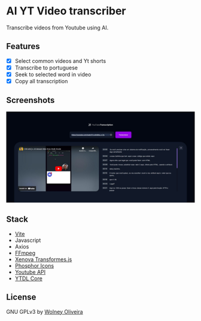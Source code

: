 # AI YT Video transcriber

Transcribe videos from Youtube using AI.

## Features

- [x] Select common videos and Yt shorts
- [x] Transcribe to portuguese
- [x] Seek to selected word in video
- [x] Copy all transcription

## Screenshots

![screenshot](/doc/screenshot.jpeg)

## Stack

- [Vite](https://vitejs.dev/)
- Javascript
- Axios
- [FFmpeg](https://ffmpeg.org/)
- [Xenova Transformes.js](https://github.com/xenova/transformers.js)
- [Phosphor Icons](https://phosphoricons.com/)
- [Youtube API](https://developers.google.com/youtube/iframe_api_reference#Getting_Started)
- [YTDL Core](https://github.com/fent/node-ytdl-core)

## License

GNU GPLv3 by [Wolney Oliveira](https://github.com/wolney-fo)
